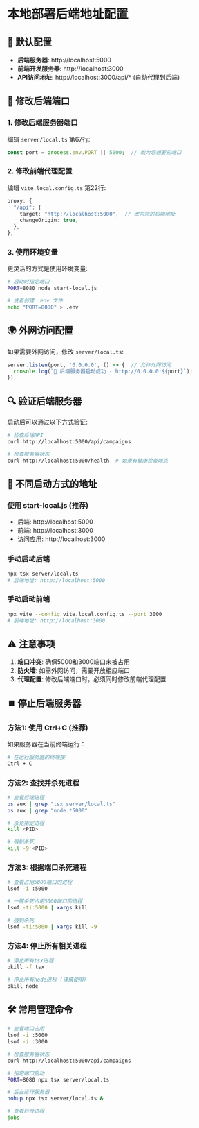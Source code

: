 # 本地部署后端地址配置

## 🔧 默认配置

- **后端服务器**: http://localhost:5000
- **前端开发服务器**: http://localhost:3000  
- **API访问地址**: http://localhost:3000/api/* (自动代理到后端)

## 📝 修改后端端口

### 1. 修改后端服务器端口

编辑 `server/local.ts` 第67行:
```typescript
const port = process.env.PORT || 5000;  // 改为您想要的端口
```

### 2. 修改前端代理配置

编辑 `vite.local.config.ts` 第22行:
```typescript
proxy: {
  "/api": {
    target: "http://localhost:5000",  // 改为您的后端地址
    changeOrigin: true,
  },
},
```

### 3. 使用环境变量

更灵活的方式是使用环境变量:

```bash
# 启动时指定端口
PORT=8080 node start-local.js

# 或者创建 .env 文件
echo "PORT=8080" > .env
```

## 🌍 外网访问配置

如果需要外网访问，修改 `server/local.ts`:

```typescript
server.listen(port, '0.0.0.0', () => {  // 允许外网访问
  console.log(`🚀 后端服务器启动成功 - http://0.0.0.0:${port}`);
});
```

## 🔍 验证后端服务器

启动后可以通过以下方式验证:

```bash
# 检查后端API
curl http://localhost:5000/api/campaigns

# 检查服务器状态
curl http://localhost:5000/health  # 如果有健康检查端点
```

## 📱 不同启动方式的地址

### 使用 start-local.js (推荐)
- 后端: http://localhost:5000
- 前端: http://localhost:3000
- 访问应用: http://localhost:3000

### 手动启动后端
```bash
npx tsx server/local.ts
# 后端地址: http://localhost:5000
```

### 手动启动前端
```bash
npx vite --config vite.local.config.ts --port 3000
# 前端地址: http://localhost:3000
```

## ⚠️ 注意事项

1. **端口冲突**: 确保5000和3000端口未被占用
2. **防火墙**: 如需外网访问，需要开放相应端口
3. **代理配置**: 修改后端端口时，必须同时修改前端代理配置

## ⏹️ 停止后端服务器

### 方法1: 使用 Ctrl+C (推荐)
如果服务器在当前终端运行：
```bash
# 在运行服务器的终端按
Ctrl + C
```

### 方法2: 查找并杀死进程
```bash
# 查看后端进程
ps aux | grep "tsx server/local.ts"
ps aux | grep "node.*5000"

# 杀死指定进程
kill <PID>

# 强制杀死
kill -9 <PID>
```

### 方法3: 根据端口杀死进程
```bash
# 查看占用5000端口的进程
lsof -i :5000

# 一键杀死占用5000端口的进程
lsof -ti:5000 | xargs kill

# 强制杀死
lsof -ti:5000 | xargs kill -9
```

### 方法4: 停止所有相关进程
```bash
# 停止所有tsx进程
pkill -f tsx

# 停止所有node进程 (谨慎使用)
pkill node
```

## 🛠️ 常用管理命令

```bash
# 查看端口占用
lsof -i :5000
lsof -i :3000

# 检查服务器状态
curl http://localhost:5000/api/campaigns

# 指定端口启动
PORT=8080 npx tsx server/local.ts

# 后台运行服务器
nohup npx tsx server/local.ts &

# 查看后台进程
jobs
```